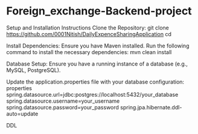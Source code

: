 # Foreign_exchange-Backend-project
Setup and Installation Instructions
Clone the Repository: git clone https://github.com/0001Nitish/DailyExpenceSharingApplication cd

Install Dependencies: Ensure you have Maven installed. Run the following command to install the necessary dependencies: mvn clean install

Database Setup:
Ensure you have a running instance of a database (e.g., MySQL, PostgreSQL).

Update the application.properties file with your database configuration: properties 
spring.datasource.url=jdbc:postgres://localhost:5432/your_database
spring.datasource.username=your_username 
spring.datasource.password=your_password 
spring.jpa.hibernate.ddl-auto=update

DDL
